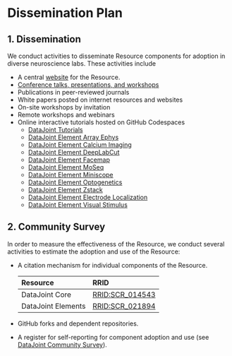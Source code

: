 # Dissemination Plan

## 1. Dissemination

We conduct activities to disseminate Resource components for adoption in diverse
neuroscience labs. These activities include

- A central [website](https://docs.datajoint.com/elements/) for the Resource.
- [Conference talks, presentations, and workshops](../../support-events.md)
- Publications in peer-reviewed journals
- White papers posted on internet resources and websites
- On-site workshops by invitation
- Remote workshops and webinars
- Online interactive tutorials hosted on GitHub Codespaces
  - [DataJoint Tutorials](https://github.com/datajoint/datajoint-tutorials)
  - [DataJoint Element Array Ephys](https://github.com/datajoint/element-array-ephys#interactive-tutorial)
  - [DataJoint Element Calcium Imaging](https://github.com/datajoint/element-calcium-imaging#interactive-tutorial)
  - [DataJoint Element DeepLabCut](https://github.com/datajoint/element-deeplabcut#interactive-tutorial)
  - [DataJoint Element Facemap](https://github.com/datajoint/element-facemap#interactive-tutorial)
  - [DataJoint Element MoSeq](https://github.com/datajoint/element-moseq#interactive-tutorial)
  - [DataJoint Element Miniscope](https://github.com/datajoint/element-miniscope#interactive-tutorial)
  - [DataJoint Element Optogenetics](https://github.com/datajoint/element-optogenetics#interactive-tutorial)
  - [DataJoint Element Zstack](https://github.com/datajoint/element-zstack#interactive-tutorial)
  - [DataJoint Element Electrode Localization](https://github.com/datajoint/element-electrode-localization#interactive-tutorial)
  - [DataJoint Element Visual Stimulus](https://github.com/datajoint/element-visual-stimulus#interactive-tutorial)

## 2. Community Survey

In order to measure the effectiveness of the Resource, we conduct several activities to
estimate the adoption and use of the Resource:

- A citation mechanism for individual components of the Resource.

  | Resource           | RRID                                                         |
  | :----------------- | :----------------------------------------------------------- |
  | DataJoint Core     | [RRID:SCR_014543](https://scicrunch.org/resolver/SCR_014543) |
  | DataJoint Elements | [RRID:SCR_021894](https://scicrunch.org/resolver/SCR_021894) |

- GitHub forks and dependent repositories.

- A register for self-reporting for component adoption and use (see
[DataJoint Community Survey](https://try.datajoint.com/communitysurvey)).
